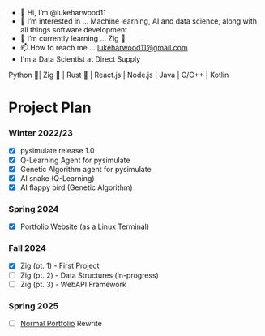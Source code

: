 - 👋 Hi, I’m @lukeharwood11
- 👀 I’m interested in ... Machine learning, AI and data science, along with all things software development
- 🌱 I’m currently learning ... Zig 🦎
- 📫 How to reach me ... lukeharwood11@gmail.com
- I'm a Data Scientist at Direct Supply

Python 🐍| Zig 🦎 | Rust 🦀 | React.js | Node.js | Java | C/C++ | Kotlin


# Project Plan

### Winter 2022/23
- [x] pysimulate release 1.0
- [x] Q-Learning Agent for pysimulate
- [x] Genetic Algorithm agent for pysimulate
- [x] AI snake (Q-Learning)
- [x] AI flappy bird (Genetic Algorithm)

### Spring 2024
- [x] [Portfolio Website](https://terminal.lukeharwood.dev) (as a Linux Terminal)

### Fall 2024
- [x] Zig (pt. 1) - First Project
- [ ] Zig (pt. 2) - Data Structures (in-progress)
- [ ] Zig (pt. 3) - WebAPI Framework

### Spring 2025
- [ ] [Normal Portfolio](https://lukeharwood.dev) Rewrite
